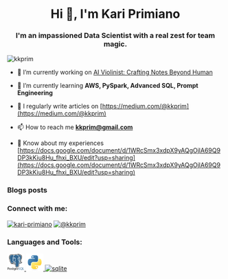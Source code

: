 <h1 align="center">Hi 👋, I'm Kari Primiano</h1>
<h3 align="center">I'm an impassioned Data Scientist with a real zest for team magic.</h3>

<p align="left"> <img src="https://komarev.com/ghpvc/?username=kkprim&label=Profile%20views&color=0e75b6&style=flat" alt="kkprim" /> </p>

- 🔭 I’m currently working on [AI Violinist: Crafting Notes Beyond Human](https://github.com/kkprim/Neural-Net-Generative-AI-Violin-Composition)

- 🌱 I’m currently learning **AWS, PySpark, Advanced SQL, Prompt Engineering**

- 📝 I regularly write articles on [https://medium.com/@kkprim](https://medium.com/@kkprim)

- 📫 How to reach me **kkprim@gmail.com**

- 📄 Know about my experiences [https://docs.google.com/document/d/1WRcSmx3xdpX9yAQgOjlA69Q9DP3kKiu8Hu_fhxi_BXU/edit?usp=sharing](https://docs.google.com/document/d/1WRcSmx3xdpX9yAQgOjlA69Q9DP3kKiu8Hu_fhxi_BXU/edit?usp=sharing)

### Blogs posts
<!-- BLOG-POST-LIST:START -->
<!-- BLOG-POST-LIST:END -->

<h3 align="left">Connect with me:</h3>
<p align="left">
<a href="https://linkedin.com/in/kari-primiano" target="blank"><img align="center" src="https://raw.githubusercontent.com/rahuldkjain/github-profile-readme-generator/master/src/images/icons/Social/linked-in-alt.svg" alt="kari-primiano" height="30" width="40" /></a>
<a href="https://medium.com/@kkprim" target="blank"><img align="center" src="https://raw.githubusercontent.com/rahuldkjain/github-profile-readme-generator/master/src/images/icons/Social/medium.svg" alt="@kkprim" height="30" width="40" /></a>
</p>

<h3 align="left">Languages and Tools:</h3>
<p align="left"> <a href="https://www.postgresql.org" target="_blank" rel="noreferrer"> <img src="https://raw.githubusercontent.com/devicons/devicon/master/icons/postgresql/postgresql-original-wordmark.svg" alt="postgresql" width="40" height="40"/> </a> <a href="https://www.python.org" target="_blank" rel="noreferrer"> <img src="https://raw.githubusercontent.com/devicons/devicon/master/icons/python/python-original.svg" alt="python" width="40" height="40"/> </a> <a href="https://www.sqlite.org/" target="_blank" rel="noreferrer"> <img src="https://www.vectorlogo.zone/logos/sqlite/sqlite-icon.svg" alt="sqlite" width="40" height="40"/> </a> </p>

